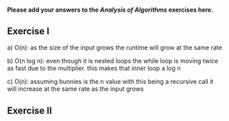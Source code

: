 #### Please add your answers to the ***Analysis of  Algorithms*** exercises here.

## Exercise I

a) O(n): as the size of the input grows the runtime will grow at the same rate 


b) O(n log n): even though it is nested loops the while loop is moving twice as fast due to the multiplier.  this makes that inner loop a log n


c) O(n): assuming bunnies is the n value with this being a recursive call it will increase at the same rate as the input grows

## Exercise II



